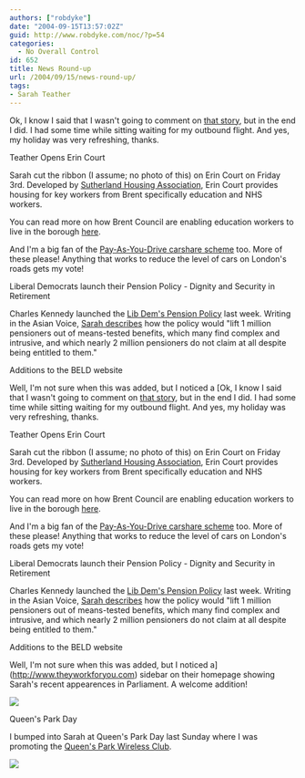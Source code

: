 ```yaml
---
authors: ["robdyke"]
date: "2004-09-15T13:57:02Z"
guid: http://www.robdyke.com/noc/?p=54
categories:
  - No Overall Control
id: 652
title: News Round-up
url: /2004/09/15/news-round-up/
tags:
- Sarah Teather
---
```

Ok, I know I said that I wasn't going to comment on [that story](http://www.brentlibdems.org.uk/news/155.html), but in the end I did. I had some time while sitting waiting for my outbound flight. And yes, my holiday was very refreshing, thanks.

Teather Opens Erin Court
  
Sarah cut the ribbon (I assume; no photo of this) on Erin Court on Friday 3rd. Developed by [Sutherland Housing Association](http://www.housingcorp.gov.uk/resources/register/rsldata/sl3194.htm), Erin Court provides housing for key workers from Brent specifically education and NHS workers.

You can read more on how Brent Council are enabling education workers to live in the borough [here](http://www.brent.gov.uk/teachers.nsf/24878f4b00d4f0f68025663c006c7944/2d6883cc010c3d9180256d090049ddf5!OpenDocument).

And I'm a big fan of the [Pay-As-You-Drive carshare scheme](http://www.smartmoves.co.uk/) too. More of these please! Anything that works to reduce the level of cars on London's roads gets my vote!

Liberal Democrats launch their Pension Policy - Dignity and Security in Retirement
  
Charles Kennedy launched the [Lib Dem's Pension Policy](http://www.libdems.org.uk/index.cfm/page.homepage/section.home/article.7414) last week. Writing in the Asian Voice, [Sarah describes](http://www.brentlibdems.org.uk/articles/18.html) how the policy would "lift 1 million pensioners out of means-tested benefits, which many find complex and intrusive, and which nearly 2 million pensioners do not claim at all despite being entitled to them."

Additions to the BELD website
  
Well, I'm not sure when this was added, but I noticed a [Ok, I know I said that I wasn't going to comment on [that story](http://www.brentlibdems.org.uk/news/155.html), but in the end I did. I had some time while sitting waiting for my outbound flight. And yes, my holiday was very refreshing, thanks.

Teather Opens Erin Court
  
Sarah cut the ribbon (I assume; no photo of this) on Erin Court on Friday 3rd. Developed by [Sutherland Housing Association](http://www.housingcorp.gov.uk/resources/register/rsldata/sl3194.htm), Erin Court provides housing for key workers from Brent specifically education and NHS workers.

You can read more on how Brent Council are enabling education workers to live in the borough [here](http://www.brent.gov.uk/teachers.nsf/24878f4b00d4f0f68025663c006c7944/2d6883cc010c3d9180256d090049ddf5!OpenDocument).

And I'm a big fan of the [Pay-As-You-Drive carshare scheme](http://www.smartmoves.co.uk/) too. More of these please! Anything that works to reduce the level of cars on London's roads gets my vote!

Liberal Democrats launch their Pension Policy - Dignity and Security in Retirement
  
Charles Kennedy launched the [Lib Dem's Pension Policy](http://www.libdems.org.uk/index.cfm/page.homepage/section.home/article.7414) last week. Writing in the Asian Voice, [Sarah describes](http://www.brentlibdems.org.uk/articles/18.html) how the policy would "lift 1 million pensioners out of means-tested benefits, which many find complex and intrusive, and which nearly 2 million pensioners do not claim at all despite being entitled to them."

Additions to the BELD website
  
Well, I'm not sure when this was added, but I noticed a](http://www.theyworkforyou.com) sidebar on their homepage showing Sarah's recent appearences in Parliament. A welcome addition!
  
![](http://www.theglobalvoyage.com/robdyke/twfy-sidebar.jpg)

Queen's Park Day
  
I bumped into Sarah at Queen's Park Day last Sunday where I was promoting the [Queen's Park Wireless Club](http://www.queenspark.me.uk/).
  
![](http://www.theglobalvoyage.com/robdyke/qpwc_lo.gif)